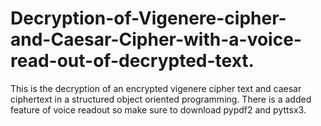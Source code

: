 # Decryption-of-Vigenere-cipher-and-Caesar-Cipher-with-a-voice-read-out-of-decrypted-text.
This is the decryption of an encrypted vigenere cipher text and caesar ciphertext in a structured object oriented programming. There is a added feature of voice readout so make sure to download pypdf2 and pyttsx3.
